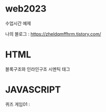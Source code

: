 # web2023
수업시간 예제

나의 블로그 : https://zheldqmffhrm.tistory.com/

# HTML
블록구조와 인라인구조
시멘틱 태그

# JAVASCRIPT
퀴즈 게임01 :

